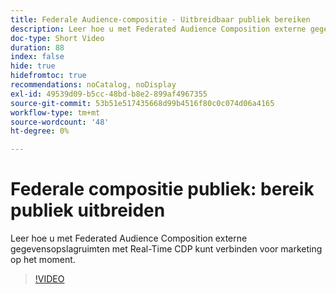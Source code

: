 ```yaml
---
title: Federale Audience-compositie - Uitbreidbaar publiek bereiken
description: Leer hoe u met Federated Audience Composition externe gegevensopslagruimten met Real-Time CDP kunt verbinden voor marketing op het moment.
doc-type: Short Video
duration: 88
index: false
hide: true
hidefromtoc: true
recommendations: noCatalog, noDisplay
exl-id: 49539d09-b5cc-48bd-b8e2-899af4967355
source-git-commit: 53b51e517435668d99b4516f80c0c074d06a4165
workflow-type: tm+mt
source-wordcount: '48'
ht-degree: 0%

---
```


# Federale compositie publiek: bereik publiek uitbreiden

Leer hoe u met Federated Audience Composition externe gegevensopslagruimten met Real-Time CDP kunt verbinden voor marketing op het moment.

<!-- 62_S508_3442517_87_federated-audience-composition-expanding-audience-reach -->
>[!VIDEO](https://video.tv.adobe.com/v/3458295/?learn=on&enablevpops=true)

